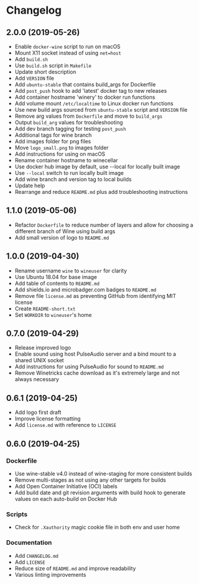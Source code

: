 # Changelog

## 2.0.0 (2019-05-26)

* Enable `docker-wine` script to run on macOS
* Mount X11 socket instead of using `net=host`
* Add `build.sh`
* Use `build.sh` script in `Makefile`
* Update short description
* Add `VERSION` file
* Add `ubuntu-stable` that contains build_args for Dockerfile
* Add `post_push` hook to add 'latest' docker tag to new releases
* Add container hostname 'winery' to docker run functions
* Add volume mount `/etc/localtime` to Linux docker run functions
* Use new build args sourced from `ubuntu-stable` script and `VERSION` file
* Remove arg values from `Dockerfile` and move to `build_args`
* Output `build_arg` values for troubleshooting
* Add dev branch tagging for testing `post_push`
* Additional tags for wine branch
* Add images folder for png files
* Move `logo_small.png` to images folder
* Add instructions for using on macOS
* Rename container hostname to winecellar
* Use docker hub image by default, use --local for locally built image
* Use `--local` switch to run locally built image
* Add wine branch and version tag to local builds
* Update help
* Rearrange and reduce `README.md` plus add troubleshooting instructions

## 1.1.0 (2019-05-06)

* Refactor `Dockerfile` to reduce number of layers and allow for choosing a different branch of Wine using build args
* Add small version of logo to `README.md`

## 1.0.0 (2019-04-30)

* Rename username `wine` to `wineuser` for clarity
* Use Ubuntu 18.04 for base image
* Add table of contents to `README.md`
* Add shields.io and microbadger.com badges to `README.md`
* Remove file `license.md` as preventing GitHub from identifying MIT license
* Create `README-short.txt`
* Set `WORKDIR` to `wineuser`'s home

## 0.7.0 (2019-04-29)

* Release improved logo
* Enable sound using host PulseAudio server and a bind mount to a shared UNIX socket
* Add instructions for using PulseAudio for sound to `README.md`
* Remove Winetricks cache download as it's extremely large and not always necessary

## 0.6.1 (2019-04-25)

* Add logo first draft
* Improve license formatting
* Add `license.md` with reference to `LICENSE`

## 0.6.0 (2019-04-25)

### Dockerfile

* Use wine-stable v4.0 instead of wine-staging for more consistent builds
* Remove multi-stages as not using any other targets for builds
* Add Open Container Initiative (OCI) labels
* Add build date and git revision arguments with build hook to generate values on each auto-build on Docker Hub

### Scripts

* Check for `.Xauthority` magic cookie file in both env and user home

### Documentation

* Add `CHANGELOG.md`
* Add `LICENSE`
* Reduce size of `README.md` and improve readability
* Various linting improvements
